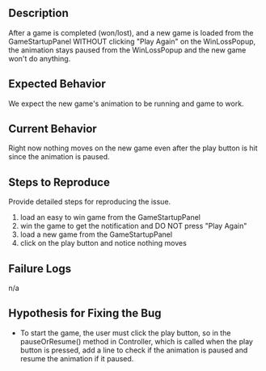 ## Description

After a game is completed (won/lost), and a new game is loaded from the GameStartupPanel WITHOUT
clicking "Play Again" on the WinLossPopup, the animation stays paused from the WinLossPopup and the
new game won't do anything.

## Expected Behavior

We expect the new game's animation to be running and game to work.

## Current Behavior

Right now nothing moves on the new game even after the play button is hit since the animation is
paused.

## Steps to Reproduce

Provide detailed steps for reproducing the issue.

1. load an easy to win game from the GameStartupPanel
2. win the game to get the notification and DO NOT press "Play Again"
3. load a new game from the GameStartupPanel
4. click on the play button and notice nothing moves

## Failure Logs

n/a

## Hypothesis for Fixing the Bug

* To start the game, the user must click the play button, so in the pauseOrResume() method in
  Controller, which is called when the play button is pressed, add a line to check if the animation
  is paused and resume the animation if it paused.